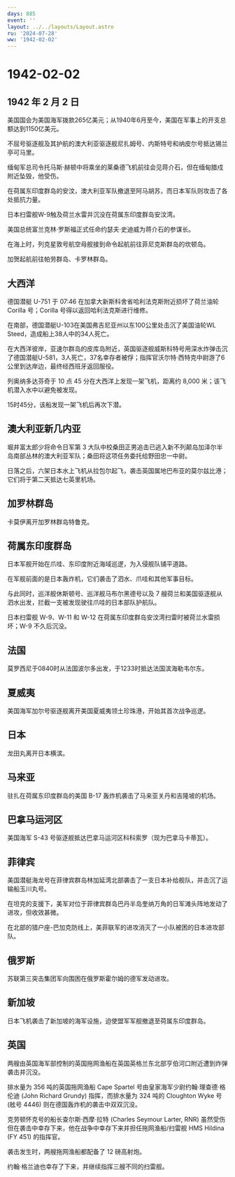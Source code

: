 ```yaml
---
days: 885
event: ''
layout: ../../layouts/Layout.astro
ru: '2024-07-28'
ww: '1942-02-02'
---
```


# 1942-02-02

## 1942 年 2 月 2 日

美国国会为美国海军拨款265亿美元；从1940年6月至今，美国在军事上的开支总额达到1150亿美元。

不屈号驱逐舰及其护航的澳大利亚驱逐舰尼扎姆号、内斯特号和纳皮尔号抵达锡兰亭可马里。

缅甸军总司令托马斯·赫顿中将乘坐的莱桑德飞机前往会见蒋介石，但在缅甸腊戍附近坠毁，他受伤。

在荷属东印度群岛的安汶，澳大利亚军队撤退至阿马胡苏，而日本军队则攻击了各处抵抗力量。

日本扫雷舰W-9触及荷兰水雷并沉没在荷属东印度群岛安汶湾。

美国总统富兰克林·罗斯福正式任命约瑟夫·史迪威为蒋介石的参谋长。

在海上时，列克星敦号航空母舰接到命令起航前往菲尼克斯群岛的坎顿岛。

加贺起航前往帕劳群岛、卡罗林群岛。

## 大西洋

德国潜艇 U-751 于 07:46 在加拿大新斯科舍省哈利法克斯附近损坏了荷兰油轮
Corilla 号；Corilla 号得以返回哈利法克斯进行维修。

在南部，德国潜艇U-103在美国弗吉尼亚州以东100公里处击沉了美国油轮WL
Steed，造成船上38人中的34人死亡。

在大西洋彼岸，亚速尔群岛的皮库岛附近，英国驱逐舰威斯科特号用深水炸弹击沉了德国潜艇U-581，3人死亡，37名幸存者被俘；指挥官沃尔特·西特克中尉游了6公里到达岸边，最终经西班牙返回服役。

列奥纳多达芬奇于 10 点 45 分在大西洋上发现一架飞机，距离约 8,000
米；该飞机潜入水中以避免被发现。

15时45分，该船发现一架飞机后再次下潜。

## 澳大利亚新几内亚

堀井富太郎少将命令日军第 3
大队中校桑田正男追击已逃入新不列颠岛加泽尔半岛南部丛林的澳大利亚军队；桑田将这项任务委托给野田忠一中尉。

日落之后，六架日本水上飞机从拉包尔起飞，袭击英国属地巴布亚的莫尔兹比港；它们将于第二天抵达七英里机场。

## 加罗林群岛

卡莫伊离开加罗林群岛特鲁克。

## 荷属东印度群岛

日本军舰开始在爪哇、东印度附近海域巡逻，为入侵舰队铺平道路。

在军舰前面的是日本轰炸机，它们袭击了泗水、爪哇和其他军事目标。

与此同时，巡洋舰休斯顿号、巡洋舰马布尔黑德号以及 7
艘荷兰和美国驱逐舰从泗水出发，拦截一支被发现驶往爪哇的日本部队护航队。

日本扫雷舰 W-9、W-11 和 W-12
在荷属东印度群岛安汶湾扫雷时被荷兰水雷损坏；W-9 不久后沉没。

## 法国

莫罗西尼于0840时从法国波尔多出发，于1233时抵达法国滨海勒韦尔东。

## 夏威夷

美国海军加尔号驱逐舰离开美国夏威夷领土珍珠港，开始其首次战争巡逻。

## 日本

龙田丸离开日本横滨。

## 马来亚

驻扎在荷属东印度群岛的美国 B-17 轰炸机袭击了马来亚关丹和吉隆坡的机场。

## 巴拿马运河区

美国海军 S-43 号驱逐舰抵达巴拿马运河区科科索罗（现为巴拿马卡蒂瓦）。

## 菲律宾

美国潜艇海龙号在菲律宾群岛林加延湾北部袭击了一支日本补给舰队，并击沉了运输船玉川丸号。

在坦克的支援下，美军对位于菲律宾群岛巴丹半岛奎纳万角的日军滩头阵地发动了进攻，但收效甚微。

在北部的猎户座-巴加克防线上，美菲联军的进攻消灭了一小队被困的日本进攻部队。

## 俄罗斯

苏联第三突击集团军向围困在俄罗斯霍尔姆的德军发动进攻。

## 新加坡

日本飞机袭击了新加坡的海军设施，迫使盟军军舰撤退至荷属东印度群岛。

## 英国

两艘由英国海军部控制的英国拖网渔船在英国英格兰东北部亨伯河口附近遭到炸弹袭击并沉没。

排水量为 356 吨的英国拖网渔船 Cape Spartel
号由皇家海军少尉约翰·理查德·格伦迪 (John Richard Grundy)
指挥，而排水量为 324 吨的 Cloughton Wyke 号 (舷号 4446)
则在德国轰炸机的袭击中双双沉没。

克劳顿怀克号的船长查尔斯·西摩·拉特 (Charles Seymour Larter, RNR)
虽然受伤但在袭击中幸存下来，他在战争中幸存下来并担任拖网渔船/扫雷舰 HMS
Hildina (FY 451) 的指挥官。

袭击发生时，两艘拖网渔船都配备了 12 磅高射炮。

约翰·格兰迪也幸存了下来，并继续指挥三艘不同的扫雷舰。
